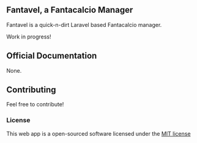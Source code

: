 ## Fantavel, a Fantacalcio Manager


Fantavel is a quick-n-dirt Laravel based Fantacalcio manager.

Work in progress!

## Official Documentation

None.

## Contributing

Feel free to contribute!

### License

This web app is a open-sourced software licensed under the [MIT license](http://opensource.org/licenses/MIT)


